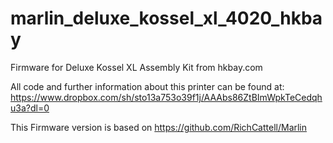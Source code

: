 # marlin_deluxe_kossel_xl_4020_hkbay
Firmware for Deluxe Kossel XL Assembly Kit from hkbay.com

All code and further information about this printer can be found at: 
https://www.dropbox.com/sh/sto13a753o39f1j/AAAbs86ZtBImWpkTeCedqhu3a?dl=0

This Firmware version is based on https://github.com/RichCattell/Marlin
